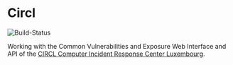 # Circl

![Build-Status](https://github.com/mflingelli/circl/actions/workflows/workflow.yml/badge.svg)

Working with the Common Vulnerabilities and Exposure Web Interface and API of the [CIRCL Computer Incident Response Center Luxembourg](https://cve.circl.lu).
